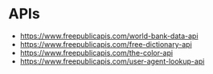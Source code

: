# APIs
* https://www.freepublicapis.com/world-bank-data-api
* https://www.freepublicapis.com/free-dictionary-api
* https://www.freepublicapis.com/the-color-api
* https://www.freepublicapis.com/user-agent-lookup-api
